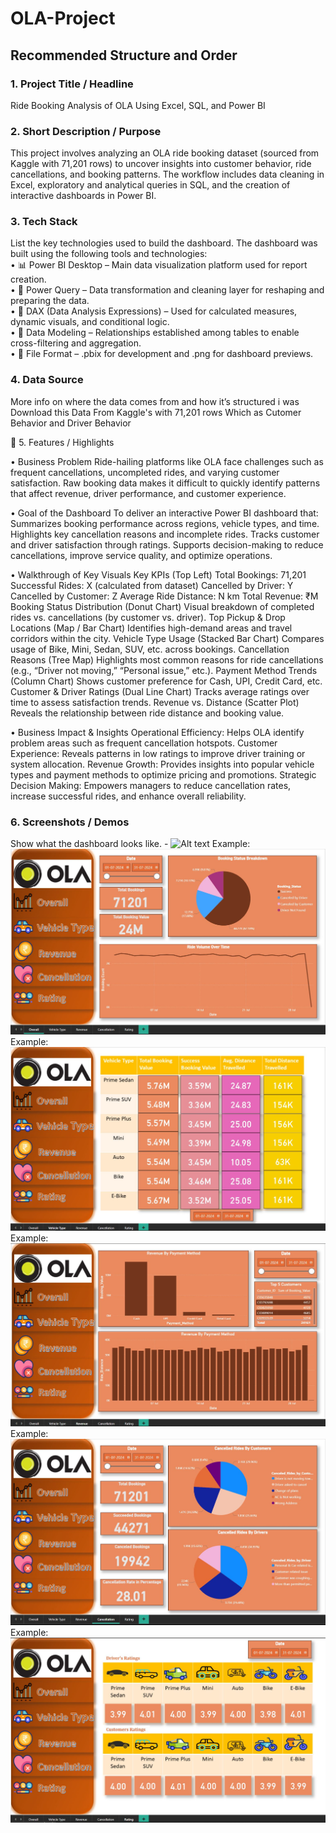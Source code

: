 # OLA-Project
## Recommended Structure and Order
### 1.	Project Title / Headline
Ride Booking Analysis of OLA Using Excel, SQL, and Power BI

### 2.	Short Description / Purpose
This project involves analyzing an OLA ride booking dataset (sourced from Kaggle with 71,201 rows) to uncover insights into customer behavior, ride cancellations, and booking patterns. The workflow includes data cleaning in Excel, exploratory and analytical queries in SQL, and the creation of interactive dashboards in Power BI.

### 3.	Tech Stack
List the key technologies used to build the dashboard.
The dashboard was built using the following tools and technologies:<br>
•	📊 Power BI Desktop – Main data visualization platform used for report creation.<br>
•	📂 Power Query – Data transformation and cleaning layer for reshaping and preparing the data.<br>
•	🧠 DAX (Data Analysis Expressions) – Used for calculated measures, dynamic visuals, and conditional logic.<br>
•	📝 Data Modeling – Relationships established among tables to enable cross-filtering and aggregation.<br>
•	📁 File Format – .pbix for development and .png for dashboard previews.

### 4.	Data Source
More info on where the data comes from and how it’s structured i was Download this Data From Kaggle's with 71,201 rows Which as Cutomer Behavior and Driver Behavior


🚖 5. Features / Highlights

• Business Problem
Ride-hailing platforms like OLA face challenges such as frequent cancellations, uncompleted rides, and varying customer satisfaction. Raw booking data makes it difficult to quickly identify patterns that affect revenue, driver performance, and customer experience.

• Goal of the Dashboard
To deliver an interactive Power BI dashboard that:
Summarizes booking performance across regions, vehicle types, and time.
Highlights key cancellation reasons and incomplete rides.
Tracks customer and driver satisfaction through ratings.
Supports decision-making to reduce cancellations, improve service quality, and optimize operations.

• Walkthrough of Key Visuals
Key KPIs (Top Left)
Total Bookings: 71,201
Successful Rides: X (calculated from dataset)
Cancelled by Driver: Y
Cancelled by Customer: Z
Average Ride Distance: N km
Total Revenue: ₹M
Booking Status Distribution (Donut Chart)
Visual breakdown of completed rides vs. cancellations (by customer vs. driver).
Top Pickup & Drop Locations (Map / Bar Chart)
Identifies high-demand areas and travel corridors within the city.
Vehicle Type Usage (Stacked Bar Chart)
Compares usage of Bike, Mini, Sedan, SUV, etc. across bookings.
Cancellation Reasons (Tree Map)
Highlights most common reasons for ride cancellations (e.g., “Driver not moving,” “Personal issue,” etc.).
Payment Method Trends (Column Chart)
Shows customer preference for Cash, UPI, Credit Card, etc.
Customer & Driver Ratings (Dual Line Chart)
Tracks average ratings over time to assess satisfaction trends.
Revenue vs. Distance (Scatter Plot)
Reveals the relationship between ride distance and booking value.

• Business Impact & Insights
Operational Efficiency: Helps OLA identify problem areas such as frequent cancellation hotspots.
Customer Experience: Reveals patterns in low ratings to improve driver training or system allocation.
Revenue Growth: Provides insights into popular vehicle types and payment methods to optimize pricing and promotions.
Strategic Decision Making: Empowers managers to reduce cancellation rates, increase successful rides, and enhance overall reliability.

### 6.	Screenshots / Demos
Show what the dashboard looks like. - ![Alt text](https://github.com/username/repo/assets/image.png)
Example: ![Dashboard Preview](https://github.com/Kautkar-Ashish/OLA-Project/blob/main/Slid1.JPG)
Example: ![Dashboard Preview](https://github.com/Kautkar-Ashish/OLA-Project/blob/main/Slid2.JPG)
Example: ![Dashboard Preview](https://github.com/Kautkar-Ashish/OLA-Project/blob/main/Slid3.JPG)
Example: ![Dashboard Preview](https://github.com/Kautkar-Ashish/OLA-Project/blob/main/Slid4.JPG)
Example: ![Dashboard Preview](https://github.com/Kautkar-Ashish/OLA-Project/blob/main/Slid5.JPG)
